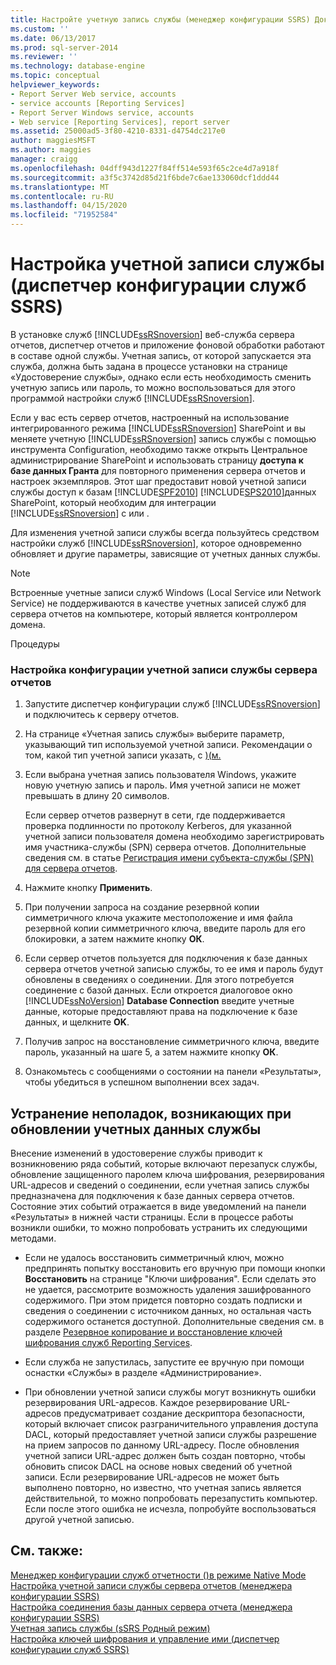 ```yaml
---
title: Настройте учетную запись службы (менеджер конфигурации SSRS) Документы Майкрософт
ms.custom: ''
ms.date: 06/13/2017
ms.prod: sql-server-2014
ms.reviewer: ''
ms.technology: database-engine
ms.topic: conceptual
helpviewer_keywords:
- Report Server Web service, accounts
- service accounts [Reporting Services]
- Report Server Windows service, accounts
- Web service [Reporting Services], report server
ms.assetid: 25000ad5-3f80-4210-8331-d4754dc217e0
author: maggiesMSFT
ms.author: maggies
manager: craigg
ms.openlocfilehash: 04dff943d1227f84ff514e593f65c2ce4d7a918f
ms.sourcegitcommit: a3f5c3742d85d21f6bde7c6ae133060dcf1ddd44
ms.translationtype: MT
ms.contentlocale: ru-RU
ms.lasthandoff: 04/15/2020
ms.locfileid: "71952584"
---
```

# <a name="configure-a-service-account-ssrs-configuration-manager"></a>Настройка учетной записи службы (диспетчер конфигурации служб SSRS)
  В установке служб [!INCLUDE[ssRSnoversion](../../includes/ssrsnoversion-md.md)] веб-служба сервера отчетов, диспетчер отчетов и приложение фоновой обработки работают в составе одной службы. Учетная запись, от которой запускается эта служба, должна быть задана в процессе установки на странице «Удостоверение службы», однако если есть необходимость сменить учетную запись или пароль, то можно воспользоваться для этого программой настройки служб [!INCLUDE[ssRSnoversion](../../includes/ssrsnoversion-md.md)].  
  
 Если у вас есть сервер отчетов, настроенный на использование интегрированного режима [!INCLUDE[ssRSnoversion](../../includes/ssrsnoversion-md.md)] SharePoint и вы меняете учетную [!INCLUDE[ssRSnoversion](../../includes/ssrsnoversion-md.md)] запись службы с помощью инструмента Configuration, необходимо также открыть Центральное администрирование SharePoint и использовать страницу **доступа к базе данных Гранта** для повторного применения сервера отчетов и настроек экземпляров. Этот шаг предоставит новой учетной записи службы доступ к базам [!INCLUDE[SPF2010](../../includes/spf2010-md.md)] [!INCLUDE[SPS2010](../../includes/sps2010-md.md)]данных SharePoint, который необходим для интеграции [!INCLUDE[ssRSnoversion](../../includes/ssrsnoversion-md.md)] с или .  
  
 Для изменения учетной записи службы всегда пользуйтесь средством настройки служб [!INCLUDE[ssRSnoversion](../../includes/ssrsnoversion-md.md)], которое одновременно обновляет и другие параметры, зависящие от учетных данных службы.  
  
> [!NOTE]  
>  Встроенные учетные записи служб Windows (Local Service или Network Service) не поддерживаются в качестве учетных записей служб для сервера отчетов на компьютере, который является контроллером домена.  
  
 Процедуры  
  
### <a name="to-configure-the-report-server-service-account"></a>Настройка конфигурации учетной записи службы сервера отчетов  
  
1.  Запустите диспетчер конфигурации служб [!INCLUDE[ssRSnoversion](../../includes/ssrsnoversion-md.md)] и подключитесь к серверу отчетов.  
  
2.  На странице «Учетная запись службы» выберите параметр, указывающий тип используемой учетной записи. Рекомендации о том, какой тип учетной записи указать, с [&#41;&#40;м. ](../../reporting-services/install-windows/configure-the-report-server-service-account-ssrs-configuration-manager.md)  
  
3.  Если выбрана учетная запись пользователя Windows, укажите новую учетную запись и пароль. Имя учетной записи не может превышать в длину 20 символов.  
  
     Если сервер отчетов развернут в сети, где поддерживается проверка подлинности по протоколу Kerberos, для указанной учетной записи пользователя домена необходимо зарегистрировать имя участника-службы (SPN) сервера отчетов. Дополнительные сведения см. в статье [Регистрация имени субъекта-службы (SPN) для сервера отчетов](../../reporting-services/report-server/register-a-service-principal-name-spn-for-a-report-server.md).  
  
4.  Нажмите кнопку **Применить**.  
  
5.  При получении запроса на создание резервной копии симметричного ключа укажите местоположение и имя файла резервной копии симметричного ключа, введите пароль для его блокировки, а затем нажмите кнопку **ОК**.  
  
6.  Если сервер отчетов пользуется для подключения к базе данных сервера отчетов учетной записью службы, то ее имя и пароль будут обновлены в сведениях о соединении. Для этого потребуется соединение с базой данных. Если откроется диалоговое окно [!INCLUDE[ssNoVersion](../../includes/ssnoversion-md.md)] **Database Connection** введите учетные данные, которые предоставляют права на подключение к базе данных, и щелкните **OK**.  
  
7.  Получив запрос на восстановление симметричного ключа, введите пароль, указанный на шаге 5, а затем нажмите кнопку **ОК**.  
  
8.  Ознакомьтесь с сообщениями о состоянии на панели «Результаты», чтобы убедиться в успешном выполнении всех задач.  
  
## <a name="troubleshooting-service-identity-update-errors"></a>Устранение неполадок, возникающих при обновлении учетных данных службы  
 Внесение изменений в удостоверение службы приводит к возникновению ряда событий, которые включают перезапуск службы, обновление защищенного паролем ключа шифрования, резервирования URL-адресов и сведений о соединении, если учетная запись службы предназначена для подключения к базе данных сервера отчетов. Состояние этих событий отражается в виде уведомлений на панели «Результаты» в нижней части страницы. Если в процессе работы возникли ошибки, то можно попробовать устранить их следующими методами.  
  
-   Если не удалось восстановить симметричный ключ, можно предпринять попытку восстановить его вручную при помощи кнопки **Восстановить** на странице "Ключи шифрования". Если сделать это не удается, рассмотрите возможность удаления зашифрованного содержимого. При этом придется повторно создать подписки и сведения о соединении с источником данных, но остальная часть содержимого останется доступной. Дополнительные сведения см. в разделе [Резервное копирование и восстановление ключей шифрования служб Reporting Services](../../reporting-services/install-windows/ssrs-encryption-keys-back-up-and-restore-encryption-keys.md).  
  
-   Если служба не запустилась, запустите ее вручную при помощи оснастки «Службы» в разделе «Администрирование».  
  
-   При обновлении учетной записи службы могут возникнуть ошибки резервирования URL-адресов. Каждое резервирование URL-адресов предусматривает создание дескриптора безопасности, который включает список разграничительного управления доступа DACL, который предоставляет учетной записи службы разрешение на прием запросов по данному URL-адресу. После обновления учетной записи URL-адрес должен быть создан повторно, чтобы обновить список DACL на основе новых сведений об учетной записи. Если резервирование URL-адресов не может быть выполнено повторно, но известно, что учетная запись является действительной, то можно попробовать перезапустить компьютер. Если после этого ошибка не исчезла, попробуйте воспользоваться другой учетной записью.  
  
## <a name="see-also"></a>См. также:  
 [Менеджер конфигурации служб отчетности &#40;&#41;в режиме Native Mode](../../../2014/sql-server/install/reporting-services-configuration-manager-native-mode.md)   
 [Настройка учетной записи службы сервера отчетов &#40;менеджера конфигурации SSRS&#41;](../../reporting-services/install-windows/configure-the-report-server-service-account-ssrs-configuration-manager.md)   
 [Настройка соединения базы данных сервера отчета &#40;менеджера конфигурации SSRS&#41;](../../../2014/sql-server/install/configure-a-report-server-database-connection-ssrs-configuration-manager.md)   
 [Учетная запись службы &#40;sSRS Родный режим&#41;](../../../2014/sql-server/install/service-account-ssrs-native-mode.md)   
 [Настройка ключей шифрования и управление ими (диспетчер конфигурации служб SSRS)](../../reporting-services/install-windows/ssrs-encryption-keys-manage-encryption-keys.md)  
  
  
